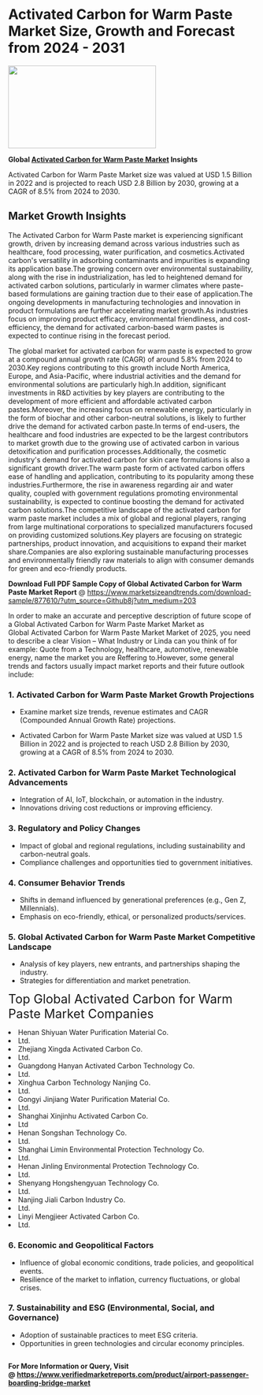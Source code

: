<H1>Activated Carbon for Warm Paste Market Size, Growth and Forecast from 2024 - 2031</H1><img class="aligncenter size-medium wp-image-584254" src="https://thirdeyenews.in/wp-content/uploads/2024/09/Global-Market-Research-300x168.jpeg" alt="" width="300" height="168" /><p><strong>Global&nbsp;<a href="https://www.marketsizeandtrends.com/download-sample/877610/?utm_source=Github8j?utm_medium=203">Activated Carbon for Warm Paste Market</a> Insights</strong></p><p>Activated Carbon for Warm Paste Market size was valued at USD 1.5 Billion in 2022 and is projected to reach USD 2.8 Billion by 2030, growing at a CAGR of 8.5% from 2024 to 2030.</p><p><h2>Market Growth Insights</h2> <p>The Activated Carbon for Warm Paste market is experiencing significant growth, driven by increasing demand across various industries such as healthcare, food processing, water purification, and cosmetics.Activated carbon's versatility in adsorbing contaminants and impurities is expanding its application base.The growing concern over environmental sustainability, along with the rise in industrialization, has led to heightened demand for activated carbon solutions, particularly in warmer climates where paste-based formulations are gaining traction due to their ease of application.The ongoing developments in manufacturing technologies and innovation in product formulations are further accelerating market growth.As industries focus on improving product efficacy, environmental friendliness, and cost-efficiency, the demand for activated carbon-based warm pastes is expected to continue rising in the forecast period.</p> <p>The global market for activated carbon for warm paste is expected to grow at a compound annual growth rate (CAGR) of around 5.8% from 2024 to 2030.Key regions contributing to this growth include North America, Europe, and Asia-Pacific, where industrial activities and the demand for environmental solutions are particularly high.In addition, significant investments in R&D activities by key players are contributing to the development of more efficient and affordable activated carbon pastes.Moreover, the increasing focus on renewable energy, particularly in the form of biochar and other carbon-neutral solutions, is likely to further drive the demand for activated carbon paste.In terms of end-users, the healthcare and food industries are expected to be the largest contributors to market growth due to the growing use of activated carbon in various detoxification and purification processes.Additionally, the cosmetic industry's demand for activated carbon for skin care formulations is also a significant growth driver.The warm paste form of activated carbon offers ease of handling and application, contributing to its popularity among these industries.Furthermore, the rise in awareness regarding air and water quality, coupled with government regulations promoting environmental sustainability, is expected to continue boosting the demand for activated carbon solutions.The competitive landscape of the activated carbon for warm paste market includes a mix of global and regional players, ranging from large multinational corporations to specialized manufacturers focused on providing customized solutions.Key players are focusing on strategic partnerships, product innovation, and acquisitions to expand their market share.Companies are also exploring sustainable manufacturing processes and environmentally friendly raw materials to align with consumer demands for green and eco-friendly products.</p> <p><span class=""><strong>Download Full PDF Sample Copy of Global Activated Carbon for Warm Paste Market Report</strong> @ <a href="https://www.marketsizeandtrends.com/download-sample/877610/?utm_source=Github8j?utm_medium=203" target="_blank">https://www.marketsizeandtrends.com/download-sample/877610/?utm_source=Github8j?utm_medium=203</a></span></p><p>In order to make an accurate and perceptive description of future scope of a Global&nbsp;Activated Carbon for Warm Paste Market Market as Global&nbsp;Activated Carbon for Warm Paste Market Market of 2025, you need to describe a clear Vision &ndash; What Industry or Linda can you think of for example: Quote from a Technology, healthcare, automotive, renewable energy, name the market you are Reffering to.However, some general trends and factors usually impact market reports and their future outlook include:</p><h3>1.&nbsp;<strong>Activated Carbon for Warm Paste Market Growth Projections</strong></h3><ul><li>Examine market size trends, revenue estimates and CAGR (Compounded Annual Growth Rate) projections.</li><li><p>Activated Carbon for Warm Paste Market size was valued at USD 1.5 Billion in 2022 and is projected to reach USD 2.8 Billion by 2030, growing at a CAGR of 8.5% from 2024 to 2030.</p></li></ul><h3>2.&nbsp;<strong>Activated Carbon for Warm Paste Market Technological Advancements</strong></h3><ul><li>Integration of AI, IoT, blockchain, or automation in the industry.</li><li>Innovations driving cost reductions or improving efficiency.</li></ul><h3>3.&nbsp;<strong>Regulatory and Policy Changes</strong></h3><ul><li>Impact of global and regional regulations, including sustainability and carbon-neutral goals.</li><li>Compliance challenges and opportunities tied to government initiatives.</li></ul><h3>4.&nbsp;<strong>Consumer Behavior Trends</strong></h3><ul><li>Shifts in demand influenced by generational preferences (e.g., Gen Z, Millennials).</li><li>Emphasis on eco-friendly, ethical, or personalized products/services.</li></ul><h3>5.&nbsp;<strong>Global Activated Carbon for Warm Paste Market Competitive Landscape</strong></h3><ul><li>Analysis of key players, new entrants, and partnerships shaping the industry.</li><li>Strategies for differentiation and market penetration.</li></ul><p data-pm-slice="1 1 []"><span style="color: inherit; font-family: inherit; font-size: 25px;">Top Global Activated Carbon for Warm Paste Market Companies</span></p><div class="" data-test-id=""><p><li>Henan Shiyuan Water Purification Material Co.</li><li> Ltd.</li><li> Zhejiang Xingda Activated Carbon Co.</li><li> Ltd.</li><li> Guangdong Hanyan Activated Carbon Technology Co.</li><li> Ltd.</li><li> Xinghua Carbon Technology Nanjing Co.</li><li> Ltd.</li><li> Gongyi Jinjiang Water Purification Material Co.</li><li> Ltd.</li><li> Shanghai Xinjinhu Activated Carbon Co.</li><li> Ltd</li><li> Henan Songshan Technology Co.</li><li> Ltd.</li><li> Shanghai Limin Environmental Protection Technology Co.</li><li> Ltd.</li><li> Henan Jinling Environmental Protection Technology Co.</li><li> Ltd.</li><li> Shenyang Hongshengyuan Technology Co.</li><li> Ltd.</li><li> Nanjing Jiali Carbon Industry Co.</li><li> Ltd.</li><li> Linyi Mengjieer Activated Carbon Co.</li><li> Ltd.</li></p></div><h3>6.&nbsp;<strong>Economic and Geopolitical Factors</strong></h3><ul><li>Influence of global economic conditions, trade policies, and geopolitical events.</li><li>Resilience of the market to inflation, currency fluctuations, or global crises.</li></ul><h3>7.&nbsp;<strong>Sustainability and ESG (Environmental, Social, and Governance)</strong></h3><ul><li>Adoption of sustainable practices to meet ESG criteria.</li><li>Opportunities in green technologies and circular economy principles.</li></ul><h2><strong style="font-size: 14px;">For More Information or Query, Visit @&nbsp;</strong><a style="background-color: #ffffff; font-size: 14px;" href="https://www.marketsizeandtrends.com/report/activated-carbon-for-warm-paste-market/" target="_blank">https://www.verifiedmarketreports.com/product/airport-passenger-boarding-bridge-market</a></h2>